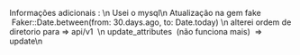 Informações adicionais : \n
Usei o mysql\n
Atualização na gem fake   Faker::Date.between(from: 30.days.ago, to: Date.today) \n
alterei ordem de diretorio para => api/v1  \n
update_attributes  (não funciona mais)  => update\n

